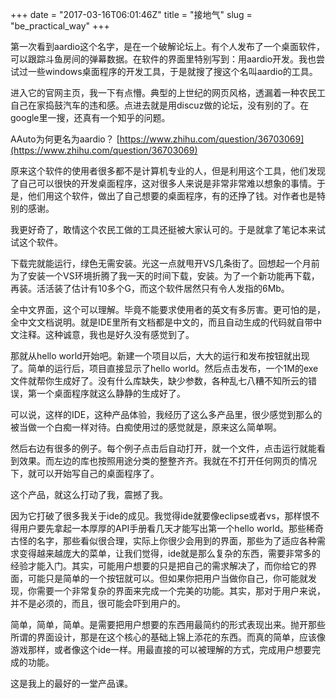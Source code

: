 +++
date = "2017-03-16T06:01:46Z"
title = "接地气"
slug = "be_practical_way"
+++

第一次看到aardio这个名字，是在一个破解论坛上。有个人发布了一个桌面软件，可以跟踪斗鱼房间的弹幕数据。在软件的界面里特别写到：用aardio开发。我也尝试过一些windows桌面程序的开发工具，于是就搜了搜这个名叫aardio的工具。

进入它的官网主页，我一下有点懵。典型的上世纪的网页风格，透漏着一种农民工自己在家捣鼓汽车的违和感。点进去就是用discuz做的论坛，没有别的了。在google里一搜，还真有一个知乎的问题。

AAuto为何更名为aardio？
[https://www.zhihu.com/question/36703069](https://www.zhihu.com/question/36703069)

原来这个软件的使用者很多都不是计算机专业的人，但是利用这个工具，他们发现了自己可以很快的开发桌面程序，这对很多人来说是非常非常难以想象的事情。于是，他们用这个软件，做出了自己想要的桌面程序，有的还挣了钱。对作者也是特别的感谢。

我更好奇了，敢情这个农民工做的工具还挺被大家认可的。于是就拿了笔记本来试试这个软件。

下载完就能运行，绿色无需安装。光这一点就甩开VS几条街了。回想起一个月前为了安装一个VS环境折腾了我一天的时间下载，安装。为了一个新功能再下载，再装。活活装了估计有10多个G，而这个软件居然只有令人发指的6Mb。

全中文界面，这个可以理解。毕竟不能要求使用者的英文有多厉害。更可怕的是，全中文文档说明。就是IDE里所有文档都是中文的，而且自动生成的代码就自带中文注释。这种诚意，我也是好久没有感觉到了。

那就从hello world开始吧。新建一个项目以后，大大的运行和发布按钮就出现了。简单的运行后，项目直接显示了hello world。然后点击发布，一个1M的exe文件就帮你生成好了。没有什么库缺失，缺少参数，各种乱七八糟不知所云的错误，第一个桌面程序就这么静静的生成好了。

可以说，这样的IDE，这种产品体验，我经历了这么多产品里，很少感觉到那么的被当做一个白痴一样对待。白痴使用过的感觉就是，原来这么简单啊。

然后右边有很多的例子。每个例子点击后自动打开，就一个文件，点击运行就能看到效果。而左边的库也按照用途分类的整整齐齐。我就在不打开任何网页的情况下，就可以开始写自己的桌面程序了。

这个产品，就这么打动了我，震撼了我。

因为它打破了很多我关于ide的成见。我觉得ide就要像eclipse或者vs，那样恨不得用户要先拿起一本厚厚的API手册看几天才能写出第一个hello world。那些稀奇古怪的名字，那些看似很合理，实际上你很少会用到的界面，那些为了适应各种需求变得越来越庞大的菜单，让我们觉得，ide就是那么复杂的东西，需要非常多的经验才能入门。其实，可能用户想要的只是把自己的需求解决了，而你给它的界面，可能只是简单的一个按钮就可以。但如果你把用户当做你自己，你可能就发现，你需要一个非常复杂的界面来完成一个完美的功能。其实，那对于用户来说，并不是必须的，而且，很可能会吓到用户的。

简单，简单，简单。是需要把用户想要的东西用最简约的形式表现出来。抛开那些所谓的界面设计，那是在这个核心的基础上锦上添花的东西。而真的简单，应该像游戏那样，或者像这个ide一样。用最直接的可以被理解的方式，完成用户想要完成的功能。

这是我上的最好的一堂产品课。
